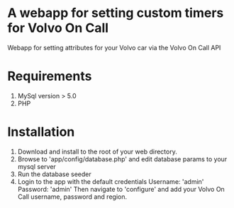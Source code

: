 # A webapp for setting custom timers for Volvo On Call
Webapp for setting attributes for your Volvo car via the Volvo On Call API

# Requirements
1. MySql version > 5.0
2. PHP

# Installation
1. Download and install to the root of your web directory.
2. Browse to 'app/config/database.php' and edit database params to your mysql server 
3. Run the database seeder
4. Login to the app with the default credentials 
Username: 'admin'
Password: 'admin'
Then navigate to 'configure' and add your Volvo On Call username, password and region.

